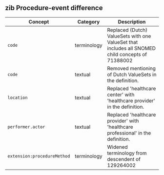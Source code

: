 ## zib Procedure-event difference

| Concept         | Category          | Description                             | 
|-----------------|-------------------|-----------------------------------------|
| `code` | terminology | Replaced (Dutch) ValueSets with one ValueSet that includes all SNOMED child concepts of 71388002 |Procedure (procedure) and made it extensible. |
| `code` | textual | Removed mentioning of Dutch ValueSets in the definition. |
| `location` | textual | Replaced 'healthcare center' with 'healthcare provider' in the definition. |
| `performer.actor` | textual | Replaced 'healthcare provider' with 'healthcare professional' in the definition. |
| `extension:procedureMethod` | terminology | Widened terminology from descendent of 129264002|Action to all of SNOMED. Changed the binding from required to extensible. | 